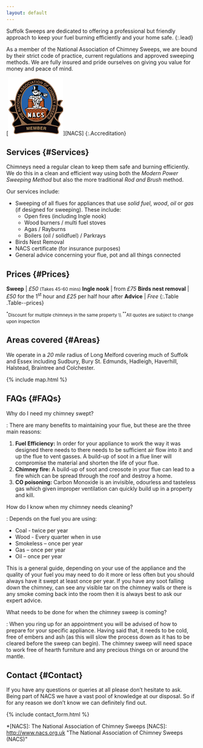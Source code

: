 ```yaml
---
layout: default
---
```


<div class="Grid Grid--space">
  <div class="Grid-cell u-sm-size3of4 u-md-size4of5 u-lg-size5of6 u-xl-size5of6" markdown="1">

Suffolk Sweeps are dedicated to offering a professional but
friendly approach to keep your fuel burning efficiently and your home safe.
{:.lead}

As a member of the National Association of Chimney Sweeps, we are bound by
their strict code of practice, current regulations and approved sweeping
methods. We are fully insured and pride ourselves on giving you value for
money and peace of mind.

  </div>
  <div class="Grid-cell u-textCenter u-sm-size1of4 u-md-size1of5 u-lg-size1of6 u-xl-size1of6" markdown="1">

[![The National Association of Chimney Sweeps (NACS)](/assets/images/nacs.png)][NACS]
{:.Accreditation}

  </div>
</div>

## Services {#Services}

Chimneys need a regular clean to keep them safe and burning efficiently. We do
this in a clean and efficient way using both the _Modern Power Sweeping Method_
but also the more traditional _Rod and Brush_ method.

Our services include:

* Sweeping of all flues for appliances that use _solid fuel_, _wood_, _oil_ or
  _gas_ (if designed for sweeping). These include:
  * Open fires (including Ingle nook)
  * Wood burners / multi fuel stoves
  * Agas / Rayburns
  * Boilers (oil / solidfuel) / Parkrays
* Birds Nest Removal
* NACS certificate (for insurance purposes)
* General advice concerning your flue, pot and all things connected

## Prices {#Prices}

__Sweep__ | _£50_ <small>(Takes 45-60 mins)</small>
__Ingle nook__ | from _£75_
__Birds nest removal__ | _£50_ for the 1<sup>st</sup> hour and _£25_ per half hour after
__Advice__ | _Free_
{:.Table .Table--prices}

<small>
  <sup>*</sup>Discount for multiple chimneys in the same property \\
  <sup>**</sup>All quotes are subject to change upon inspection
</small>

## Areas covered {#Areas}

We operate in a _20 mile_ radius of Long Melford covering much of Suffolk and
Essex including Sudbury, Bury St. Edmunds, Hadleigh, Haverhill, Halstead,
Braintree and Colchester.

{% include map.html %}

## FAQs {#FAQs}

Why do I need my chimney swept?

: There are many benefits to maintaining your flue, but these are the three main
  reasons:

  1. __Fuel Efficiency:__ In order for your appliance to work the way it was
     designed there needs to there needs to be sufficient air flow into it and
     up the flue to vent gasses. A build-up of soot in a flue liner will
     compromise the material and shorten the life of your flue.
  2. __Chimney fire:__ A build-up of soot and creosote in your flue can lead to
     a fire which can be spread through the roof and destroy a home.
  3. __CO poisoning:__ Carbon Monoxide is an invisible, odourless and tasteless
     gas which given improper ventilation can quickly build up in a property and
     kill.

How do I know when my chimney needs cleaning?

: Depends on the fuel you are using:

  * Coal - twice per year
  * Wood - Every quarter when in use
  * Smokeless – once per year
  * Gas – once per year
  * Oil – once per year

  This is a general guide, depending on your use of the appliance and the
  quality of your fuel you may need to do it more or less often but you should
  always have it swept at least once per year. If you have any soot falling down
  the chimney, can see any visible tar on the chimney walls or there is any
  smoke coming back into the room then it is always best to ask our expert
  advice.

What needs to be done for when the chimney sweep is coming?

: When you ring up for an appointment you will be advised of how to prepare for
  your specific appliance. Having said that, it needs to be cold, free of embers
  and ash (as this will slow the process down as it has to be cleared before the
  sweep can begin). The chimney sweep will need space to work free of hearth
  furniture and any precious things on or around the mantle.

## Contact {#Contact}

If you have any questions or queries at all please don’t hesitate to ask. Being
part of NACS we have a vast pool of knowledge at our disposal. So if for any
reason we don’t know we can definitely find out.

{% include contact_form.html %}

*[NACS]: The National Association of Chimney Sweeps
[NACS]: http://www.nacs.org.uk "The National Association of Chimney Sweeps (NACS)"
